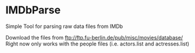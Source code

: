 # IMDbParse
Simple Tool for parsing raw data files from IMDb

Download the files from  ftp://ftp.fu-berlin.de/pub/misc/movies/database/
Right now only works with the people files (i.e. actors.list and actresses.list)
